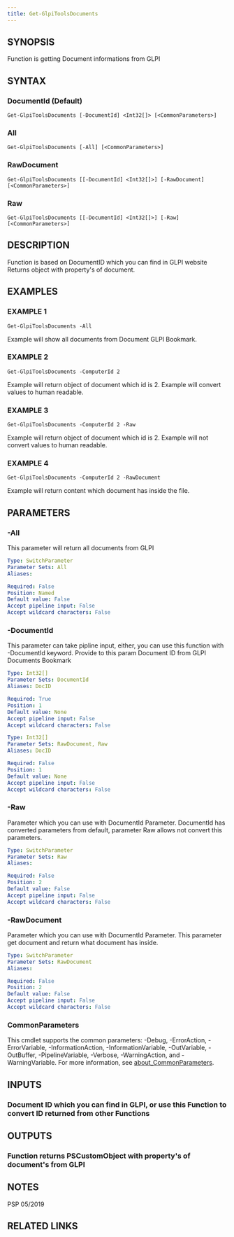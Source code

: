 ```yaml
---
title: Get-GlpiToolsDocuments
---
```


## SYNOPSIS
Function is getting Document informations from GLPI

## SYNTAX

### DocumentId (Default)
```
Get-GlpiToolsDocuments [-DocumentId] <Int32[]> [<CommonParameters>]
```

### All
```
Get-GlpiToolsDocuments [-All] [<CommonParameters>]
```

### RawDocument
```
Get-GlpiToolsDocuments [[-DocumentId] <Int32[]>] [-RawDocument] [<CommonParameters>]
```

### Raw
```
Get-GlpiToolsDocuments [[-DocumentId] <Int32[]>] [-Raw] [<CommonParameters>]
```

## DESCRIPTION
Function is based on DocumentID which you can find in GLPI website
Returns object with property's of document.

## EXAMPLES

### EXAMPLE 1
```
Get-GlpiToolsDocuments -All
```

Example will show all documents from Document GLPI Bookmark.

### EXAMPLE 2
```
Get-GlpiToolsDocuments -ComputerId 2
```

Example will return object of document which id is 2.
Example will convert values to human readable.

### EXAMPLE 3
```
Get-GlpiToolsDocuments -ComputerId 2 -Raw
```

Example will return object of document which id is 2.
Example will not convert values to human readable.

### EXAMPLE 4
```
Get-GlpiToolsDocuments -ComputerId 2 -RawDocument
```

Example will return content which document has inside the file.

## PARAMETERS

### -All
This parameter will return all documents from GLPI

```yaml
Type: SwitchParameter
Parameter Sets: All
Aliases:

Required: False
Position: Named
Default value: False
Accept pipeline input: False
Accept wildcard characters: False
```

### -DocumentId
This parameter can take pipline input, either, you can use this function with -DocumentId keyword.
Provide to this param Document ID from GLPI Documents Bookmark

```yaml
Type: Int32[]
Parameter Sets: DocumentId
Aliases: DocID

Required: True
Position: 1
Default value: None
Accept pipeline input: False
Accept wildcard characters: False
```

```yaml
Type: Int32[]
Parameter Sets: RawDocument, Raw
Aliases: DocID

Required: False
Position: 1
Default value: None
Accept pipeline input: False
Accept wildcard characters: False
```

### -Raw
Parameter which you can use with DocumentId Parameter.
DocumentId has converted parameters from default, parameter Raw allows not convert this parameters.

```yaml
Type: SwitchParameter
Parameter Sets: Raw
Aliases:

Required: False
Position: 2
Default value: False
Accept pipeline input: False
Accept wildcard characters: False
```

### -RawDocument
Parameter which you can use with DocumentId Parameter.
This parameter get document and return what document has inside.

```yaml
Type: SwitchParameter
Parameter Sets: RawDocument
Aliases:

Required: False
Position: 2
Default value: False
Accept pipeline input: False
Accept wildcard characters: False
```

### CommonParameters
This cmdlet supports the common parameters: -Debug, -ErrorAction, -ErrorVariable, -InformationAction, -InformationVariable, -OutVariable, -OutBuffer, -PipelineVariable, -Verbose, -WarningAction, and -WarningVariable. For more information, see [about_CommonParameters](http://go.microsoft.com/fwlink/?LinkID=113216).

## INPUTS

### Document ID which you can find in GLPI, or use this Function to convert ID returned from other Functions
## OUTPUTS

### Function returns PSCustomObject with property's of document's from GLPI
## NOTES
PSP 05/2019

## RELATED LINKS

